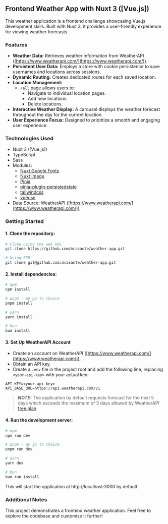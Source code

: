## Frontend Weather App with Nuxt 3  ([Vue.js])

This weather application is a frontend challenge showcasing Vue.js development skills. Built with Nuxt 3, it provides a user-friendly experience for viewing weather forecasts.

### Features

* **Weather Data:** Retrieves weather information from WeatherAPI ([https://www.weatherapi.com/](https://www.weatherapi.com/)).
* **Persistent User Data:** Employs a store with cookie persistence to save usernames and locations across sessions.
* **Dynamic Routing:** Creates dedicated routes for each saved location.
* **Location Management:**
  * `/all` page allows users to:
      * Navigate to individual location pages.
      * Add new locations.
      * Delete locations.
* **Interactive Weather Display:** A carousel displays the weather forecast throughout the day for the current location.
* **User Experience Focus:** Designed to prioritize a smooth and engaging user experience.


### Technologies Used

* Nuxt 3 ([Vue.js])
* TypeScript
* Sass
* Modules:
  * [Nuxt Google Fonts](https://google-fonts.nuxtjs.org/)
  * [Nuxt Image](https://image.nuxt.com/)
  * [Pinia](https://pinia.vuejs.org/)
  * [pinia-plugin-persistedstate](https://prazdevs.github.io/pinia-plugin-persistedstate/)
  * [tailwindcss](https://tailwindcss.com/)
  * [vueuse](https://vueuse.org/)
* Data Source: WeatherAPI ([https://www.weatherapi.com/](https://www.weatherapi.com/))


### Getting Started

#### 1. Clone the repository:

```bash
# Clone using the web URL
git clone https://github.com/mcasante/weather-app.git

# Using SSH
git clone git@github.com:mcasante/weather-app.git
```

#### 2. Install dependencies:

```bash
# npm
npm install

# pnpm - my go to choice
pnpm install

# yarn
yarn install

# bun
bun install
```

#### 3. Set Up WeatherAPI Account

* Create an account on WeatherAPI ([https://www.weatherapi.com/](https://www.weatherapi.com/)).
* Obtain an API key.
* Create a `.env` file in the project root and add the following line, replacing `<your-api-key>` with your actual key:

```
API_KEY=<your-api-key>
API_BASE_URL=https://api.weatherapi.com/v1
```

> **_NOTE:_** The application by default requests forecast for the next 5 days which exceeds the maximum of 3 days allowed by WeatherAPI [free plan](https://www.weatherapi.com/pricing.aspx)

#### 4. Run the development server:

```bash
# npm
npm run dev

# pnpm - my go to choice
pnpm run dev

# yarn
yarn dev

# bun
bun run install
```

This will start the application at http://localhost:3000 by default.


### Additional Notes

This project demonstrates a frontend weather application. Feel free to explore the codebase and customize it further!
